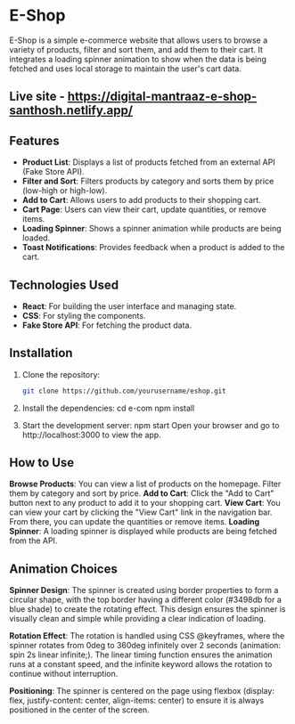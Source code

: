 # E-Shop

E-Shop is a simple e-commerce website that allows users to browse a variety of products, filter and sort them, and add them to their cart. It integrates a loading spinner animation to show when the data is being fetched and uses local storage to maintain the user's cart data.

## Live site - https://digital-mantraaz-e-shop-santhosh.netlify.app/

## Features
- **Product List**: Displays a list of products fetched from an external API (Fake Store API).
- **Filter and Sort**: Filters products by category and sorts them by price (low-high or high-low).
- **Add to Cart**: Allows users to add products to their shopping cart.
- **Cart Page**: Users can view their cart, update quantities, or remove items.
- **Loading Spinner**: Shows a spinner animation while products are being loaded.
- **Toast Notifications**: Provides feedback when a product is added to the cart.

## Technologies Used
- **React**: For building the user interface and managing state.
- **CSS**: For styling the components.
- **Fake Store API**: For fetching the product data.

## Installation

1. Clone the repository:
   ```bash
   git clone https://github.com/yourusername/eshop.git

2. Install the dependencies:
cd e-com
npm install

3. Start the development server:
npm start
Open your browser and go to http://localhost:3000 to view the app.

## How to Use
**Browse Products**: You can view a list of products on the homepage. Filter them by category and sort by price.
**Add to Cart**: Click the "Add to Cart" button next to any product to add it to your shopping cart.
**View Cart**: You can view your cart by clicking the "View Cart" link in the navigation bar. From there, you can update the quantities or remove items.
**Loading Spinner**: A loading spinner is displayed while products are being fetched from the API.


## Animation Choices
**Spinner Design**:
The spinner is created using border properties to form a circular shape, with the top border having a different color (#3498db for a blue shade) to create the rotating effect.
This design ensures the spinner is visually clean and simple while providing a clear indication of loading.

**Rotation Effect**:
The rotation is handled using CSS @keyframes, where the spinner rotates from 0deg to 360deg infinitely over 2 seconds (animation: spin 2s linear infinite;).
The linear timing function ensures the animation runs at a constant speed, and the infinite keyword allows the rotation to continue without interruption.

**Positioning**:
The spinner is centered on the page using flexbox (display: flex, justify-content: center, align-items: center) to ensure it is always positioned in the center of the screen.
